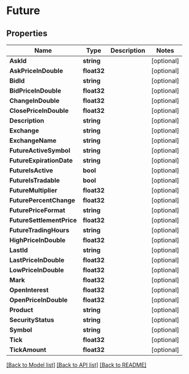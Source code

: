 # Future

## Properties

Name | Type | Description | Notes
------------ | ------------- | ------------- | -------------
**AskId** | **string** |  | [optional] 
**AskPriceInDouble** | **float32** |  | [optional] 
**BidId** | **string** |  | [optional] 
**BidPriceInDouble** | **float32** |  | [optional] 
**ChangeInDouble** | **float32** |  | [optional] 
**ClosePriceInDouble** | **float32** |  | [optional] 
**Description** | **string** |  | [optional] 
**Exchange** | **string** |  | [optional] 
**ExchangeName** | **string** |  | [optional] 
**FutureActiveSymbol** | **string** |  | [optional] 
**FutureExpirationDate** | **string** |  | [optional] 
**FutureIsActive** | **bool** |  | [optional] 
**FutureIsTradable** | **bool** |  | [optional] 
**FutureMultiplier** | **float32** |  | [optional] 
**FuturePercentChange** | **float32** |  | [optional] 
**FuturePriceFormat** | **string** |  | [optional] 
**FutureSettlementPrice** | **float32** |  | [optional] 
**FutureTradingHours** | **string** |  | [optional] 
**HighPriceInDouble** | **float32** |  | [optional] 
**LastId** | **string** |  | [optional] 
**LastPriceInDouble** | **float32** |  | [optional] 
**LowPriceInDouble** | **float32** |  | [optional] 
**Mark** | **float32** |  | [optional] 
**OpenInterest** | **float32** |  | [optional] 
**OpenPriceInDouble** | **float32** |  | [optional] 
**Product** | **string** |  | [optional] 
**SecurityStatus** | **string** |  | [optional] 
**Symbol** | **string** |  | [optional] 
**Tick** | **float32** |  | [optional] 
**TickAmount** | **float32** |  | [optional] 

[[Back to Model list]](../README.md#documentation-for-models) [[Back to API list]](../README.md#documentation-for-api-endpoints) [[Back to README]](../README.md)



